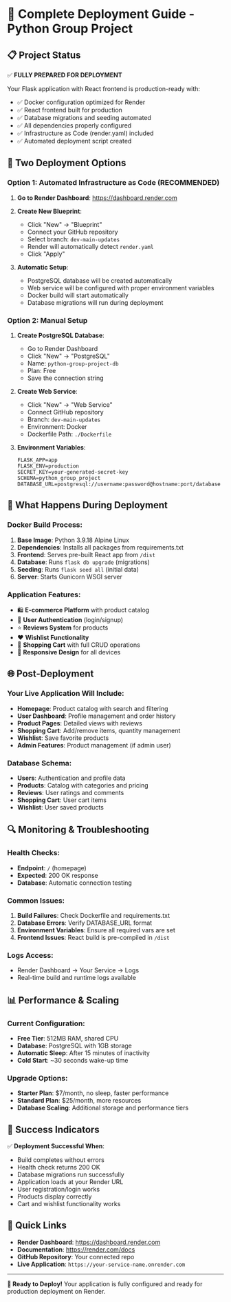 # 🚀 Complete Deployment Guide - Python Group Project

## 📋 Project Status
✅ **FULLY PREPARED FOR DEPLOYMENT**

Your Flask application with React frontend is production-ready with:
- ✅ Docker configuration optimized for Render
- ✅ React frontend built for production
- ✅ Database migrations and seeding automated
- ✅ All dependencies properly configured
- ✅ Infrastructure as Code (render.yaml) included
- ✅ Automated deployment script created

## 🎯 Two Deployment Options

### Option 1: Automated Infrastructure as Code (RECOMMENDED)

1. **Go to Render Dashboard**: https://dashboard.render.com
2. **Create New Blueprint**:
   - Click "New" → "Blueprint"
   - Connect your GitHub repository
   - Select branch: `dev-main-updates`
   - Render will automatically detect `render.yaml`
   - Click "Apply"

3. **Automatic Setup**:
   - PostgreSQL database will be created automatically
   - Web service will be configured with proper environment variables
   - Docker build will start automatically
   - Database migrations will run during deployment

### Option 2: Manual Setup

1. **Create PostgreSQL Database**:
   - Go to Render Dashboard
   - Click "New" → "PostgreSQL"
   - Name: `python-group-project-db`
   - Plan: Free
   - Save the connection string

2. **Create Web Service**:
   - Click "New" → "Web Service"
   - Connect GitHub repository
   - Branch: `dev-main-updates`
   - Environment: Docker
   - Dockerfile Path: `./Dockerfile`

3. **Environment Variables**:
   ```
   FLASK_APP=app
   FLASK_ENV=production
   SECRET_KEY=your-generated-secret-key
   SCHEMA=python_group_project
   DATABASE_URL=postgresql://username:password@hostname:port/database
   ```

## 🔧 What Happens During Deployment

### Docker Build Process:
1. **Base Image**: Python 3.9.18 Alpine Linux
2. **Dependencies**: Installs all packages from requirements.txt
3. **Frontend**: Serves pre-built React app from `/dist`
4. **Database**: Runs `flask db upgrade` (migrations)
5. **Seeding**: Runs `flask seed all` (initial data)
6. **Server**: Starts Gunicorn WSGI server

### Application Features:
- 🛍️ **E-commerce Platform** with product catalog
- 👤 **User Authentication** (login/signup)
- ⭐ **Reviews System** for products
- ❤️ **Wishlist Functionality**
- 🛒 **Shopping Cart** with full CRUD operations
- 📱 **Responsive Design** for all devices

## 🌐 Post-Deployment

### Your Live Application Will Include:
- **Homepage**: Product catalog with search and filtering
- **User Dashboard**: Profile management and order history
- **Product Pages**: Detailed views with reviews
- **Shopping Cart**: Add/remove items, quantity management
- **Wishlist**: Save favorite products
- **Admin Features**: Product management (if admin user)

### Database Schema:
- **Users**: Authentication and profile data
- **Products**: Catalog with categories and pricing
- **Reviews**: User ratings and comments
- **Shopping Cart**: User cart items
- **Wishlist**: User saved products

## 🔍 Monitoring & Troubleshooting

### Health Checks:
- **Endpoint**: `/` (homepage)
- **Expected**: 200 OK response
- **Database**: Automatic connection testing

### Common Issues:
1. **Build Failures**: Check Dockerfile and requirements.txt
2. **Database Errors**: Verify DATABASE_URL format
3. **Environment Variables**: Ensure all required vars are set
4. **Frontend Issues**: React build is pre-compiled in `/dist`

### Logs Access:
- Render Dashboard → Your Service → Logs
- Real-time build and runtime logs available

## 📊 Performance & Scaling

### Current Configuration:
- **Free Tier**: 512MB RAM, shared CPU
- **Database**: PostgreSQL with 1GB storage
- **Automatic Sleep**: After 15 minutes of inactivity
- **Cold Start**: ~30 seconds wake-up time

### Upgrade Options:
- **Starter Plan**: $7/month, no sleep, faster performance
- **Standard Plan**: $25/month, more resources
- **Database Scaling**: Additional storage and performance tiers

## 🎉 Success Indicators

✅ **Deployment Successful When**:
- Build completes without errors
- Health check returns 200 OK
- Database migrations run successfully
- Application loads at your Render URL
- User registration/login works
- Products display correctly
- Cart and wishlist functionality works

## 🔗 Quick Links

- **Render Dashboard**: https://dashboard.render.com
- **Documentation**: https://render.com/docs
- **GitHub Repository**: Your connected repo
- **Live Application**: `https://your-service-name.onrender.com`

---

**🎯 Ready to Deploy!** Your application is fully configured and ready for production deployment on Render.